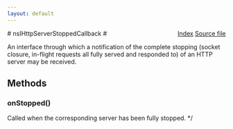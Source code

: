 ```yaml
---
layout: default
---
```

<div class='links' style='float:right'><a href="../index.html">Index</a>
<a href="http://dxr.mozilla.org/mozilla-central/source/netwerk/test/httpserver/nsIHttpServer.idl">Source file</a>
</div>
# nsIHttpServerStoppedCallback #
  
An interface through which a notification of the complete stopping (socket  
closure, in-flight requests all fully served and responded to) of an HTTP  
server may be received.  
  

## Methods ##

### onStopped() ###
 Called when the corresponding server has been fully stopped. */  
